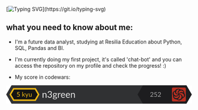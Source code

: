 [![Typing SVG](https://readme-typing-svg.herokuapp.com?color=3E94D2&center=true&vCenter=true&lines=Hi!+I'm+Guilherme+and+I+love+Code!)](https://git.io/typing-svg)


## what you need to know about me:

- I'm a future data analyst, studying at Resilia Education about Python, SQL, Pandas and Bl.

- I'm currently doing my first project, it's called 'chat-bot' and you can access the repository on my profile and check the progress! :)

- My score in codewars:



![large](https://github.com/n3green/guilherme-fontoura/blob/main/large.svg)
